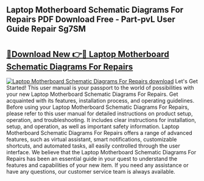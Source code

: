 ## Laptop Motherboard Schematic Diagrams For Repairs PDF Download Free - Part-pvL User Guide Repair Sg7SM

# <h2><a href="http://dfuajr4.blite.top/?on=Laptop+Motherboard+Schematic+Diagrams+For+Repairs">🔗Download New 👉🔴 Laptop Motherboard Schematic Diagrams For Repairs</a></h2>

[![Laptop Motherboard Schematic Diagrams For Repairs download](https://i.imgur.com/lujVjoI.png)](http://dfuajr4.blite.top/?on=Laptop+Motherboard+Schematic+Diagrams+For+Repairs)
Let's Get Started! This user manual is your passport to the world of possibilities with your new Laptop Motherboard Schematic Diagrams For Repairs. Get acquainted with its features, installation process, and operating guidelines. Before using your Laptop Motherboard Schematic Diagrams For Repairs, please refer to this user manual for detailed instructions on product setup, operation, and troubleshooting. It includes clear instructions for installation, setup, and operation, as well as important safety information. Laptop Motherboard Schematic Diagrams For Repairs offers a range of advanced features, such as virtual assistant, smart notifications, customizable shortcuts, and automated tasks, all easily controlled through the user interface. We believe that the Laptop Motherboard Schematic Diagrams For Repairs has been an essential guide in your quest to understand the features and capabilities of your new item. If you need any assistance or have any questions, our customer service team is always available.
